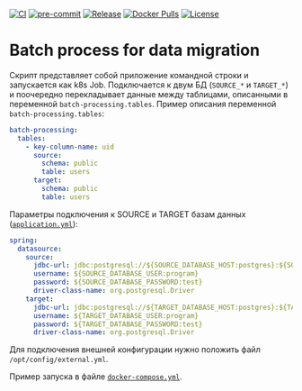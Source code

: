 [![CI](https://github.com/Romanow/data-migration-job/actions/workflows/build.yml/badge.svg?branch=master)](https://github.com/Romanow/data-migration-job/actions/workflows/build.yml)
[![pre-commit](https://img.shields.io/badge/pre--commit-enabled-brightgreen?logo=pre-commit)](https://github.com/pre-commit/pre-commit)
[![Release](https://img.shields.io/github/v/release/Romanow/data-migration-job?logo=github&sort=semver)](https://github.com/Romanow/data-migration-job/releases/latest)
[![Docker Pulls](https://img.shields.io/docker/pulls/romanowalex/data-migration-job?logo=docker)](https://hub.docker.com/r/romanowalex/data-migration-job)
[![License](https://img.shields.io/github/license/Romanow/data-migration-job)](https://github.com/Romanow/data-migration-job/blob/main/LICENSE)

# Batch process for data migration

Скрипт представляет собой приложение командной строки и запускается как k8s Job. Подключается к двум БД (`SOURCE_*` и
`TARGET_*`) и поочередно перекладывает данные между таблицами, описанными в переменной `batch-processing.tables`. Пример
описания переменной `batch-processing.tables`:

```yaml
batch-processing:
  tables:
    - key-column-name: uid
      source:
        schema: public
        table: users
      target:
        schema: public
        table: users
```

Параметры подключения к SOURCE и TARGET базам данных ([`application.yml`](src/main/resources/application.yml)):

```yaml
spring:
  datasource:
    source:
      jdbc-url: jdbc:postgresql://${SOURCE_DATABASE_HOST:postgres}:${SOURCE_DATABASE_PORT:5432}/${SOURCE_DATABASE_NAME:source}
      username: ${SOURCE_DATABASE_USER:program}
      password: ${SOURCE_DATABASE_PASSWORD:test}
      driver-class-name: org.postgresql.Driver
    target:
      jdbc-url: jdbc:postgresql://${TARGET_DATABASE_HOST:postgres}:${TARGET_DATABASE_PORT:5432}/${TARGET_DATABASE_NAME:target}
      username: ${TARGET_DATABASE_USER:program}
      password: ${TARGET_DATABASE_PASSWORD:test}
      driver-class-name: org.postgresql.Driver
```

Для подключения внешней конфигурации нужно положить файл `/opt/config/external.yml`.

Пример запуска в файле [`docker-compose.yml`](docker-compose.yml).
